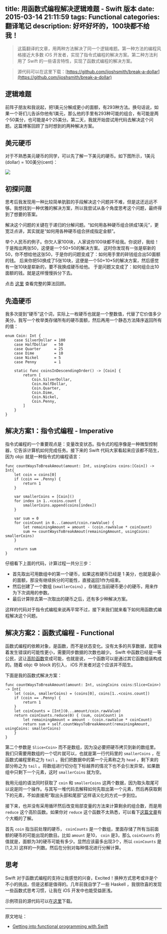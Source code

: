 title: 用函数式编程解决逻辑难题 - Swift 版本
date: 2015-03-14 21:11:59
tags: Functional
categories: 翻译笔记
description: 好坏好坏的，100块都不给我！
---

> 这篇翻译的文章，用两种方法解决了同一个逻辑难题。第一种方法的编程风格接近大多数 iOS 开发者，实现了指令式编程的解决方案。第二种方法利用了 Swift 的一些语言特性，实现了函数式编程的解决方案。

> 源代码可以在这里下载：[https://github.com/ijoshsmith/break-a-dollar](https://github.com/ijoshsmith/break-a-dollar)

## 逻辑难题

前阵子朋友和我说起，把1美元分解成更小的面额，有293种方法。换句话说，如果一个哥们儿告诉你他有1美元，那么他的手里有293种可能的组合，有可能是两个50美分，也可能是4个25美分。第二天，我就开始尝试用代码去解决这个问题。这篇博客回顾了当时想到的两种解决方案。


## 美元硬币

对于不熟悉美元硬币的同学，可以先了解一下美元的硬币。如下图所示，1美元(dollar) = 100美分(cent)：

![](https://ijoshsmith.files.wordpress.com/2014/11/coins1.jpg?w=960&h=296)


## 初探问题

思考后我发现用一种比较简单肮脏的手段解决这个问题并不难，但是这还远远不够。我想找到一种优雅的解决方案，所以我尝试从各个角度思考这个问题，最终得到了想要的答案。

解决这个问题的关键在于递归的分解问题。“如何用各种硬币组合拼成1美元”，更宽泛点讲，其实就是“如何用各种硬币组合拼成指定金额”。

举个人民币的例子。你欠人家100块，人家说你100块都不给我。你说好，我给！于是掏出两张50，这便是一个50+50的解决方案。
这时你发现有一张是崭新的50，你不想给他这张50，于是你的问题变成了：如何用手里的碎钱组合出50面额的钱。
后来你把50换成了5张10块，这便是一个50+10*5的解决方案，然后感觉有一张10块是崭新的，要不我换成硬币给他。
于是问题又变成了：如何组合出10面额的钱。就是这样慢慢拆分下去。

点击 [这里](https://github.com/ijoshsmith/break-a-dollar/blob/master/DollarBreak/algorithm_overview.txt) 查看完整的算法回顾。

## 先造硬币

我多次提到“硬币”这个词，实际上一枚硬币也就是一个整数值，代替了它价值多少美分。我写一个枚举类存储所有的硬币面额，然后再用一个静态方法降序返回所有的值：

    enum Coin: Int {
        case SilverDollar = 100
        case HalfDollar   = 50
        case Quarter      = 25
        case Dime         = 10
        case Nickel       = 5
        case Penny        = 1
        
        static func coinsInDescendingOrder() -> [Coin] {
            return [
                Coin.SilverDollar,
                Coin.HalfDollar,
                Coin.Quarter,
                Coin.Dime,
                Coin.Nickel,
                Coin.Penny,
            ]
        }
    }


## 解决方案1：指令式编程 - Imperative

指令式编程的一个重要观点是：变量改变状态。指令式的程序像是一种微型控制器，它告诉计算机如何完成任务。接下来的 Swift 代码大家看起来应该都不陌生，因为 objc 就是一种指令式的编程语言：


    func countWaysToBreakAmout(amount: Int, usingCoins coins:[Coin]) -> Int{
        let coin = coins[0]
        if (coin == .Penny) {
            return 1
        }
        
        var smallerCoins = [Coin]()
        for index in 1..<coins.count {
            smallerCoins.append(coins[index])
        }
        
        var sum = 0
        for coinCount in 0...(amount/coin.rawValue) {
            let remainingAmount = amount - (coin.rawValue * coinCount)
            sum += countWaysToBreakAmout(remainingAmount, usingCoins: smallerCoins)
        }
        
        return sum
    }


仔细看下上面的代码，计算过程一共分三步：

- 首先取出可用数组中的第一个硬币，如果这枚硬币已经是 1 美分，也就是最小的面额，那没有继续拆分的可能性，直接返回1作为结束。
- 然后创建了一个数组 (`smallerCoins`) ，存储比当前硬币更小的硬币，用来作为下次调用的参数。
- 最后计算除去第一次取出的硬币之后，还有多少种解决方案。

这样的代码对于指令式编程来说再平常不过，接下来我们就来看下如何用函数式编程解决这个问题。

## 解决方案2：函数式编程 - Functional

函数式编程的依赖对象，是函数，而不是状态变化。没有太多的共享数据，就意味着发生错误的可能性更小，需要同步数据的次数也越少。 Swift 中函数已经是一等公民，这让[高阶函数](http://zh.wikipedia.org/wiki/%E9%AB%98%E9%98%B6%E5%87%BD%E6%95%B0)变成可能，也就是说，一个函数可以是通过其它函数组装构成的。随着 objc 中 block 的引入， iOS 开发者对这个应该并不陌生。

下面是我的函数式解决方案：

    func countWaysToBreakAmount(amount: Int, usingCoins coins:Slice<Coin>) -> Int{
        let (coin, smallerCoins) = (coins[0], coins[1..<coins.count])
        if (coin == .Penny) {
            return 1
        }
        let coinCounts = [Int](0...amount/coin.rawValue)
        return coinCounts.reduce(0) { (sum, coinCount) in
            let remainingAmount = amount - (coin.rawValue * coinCount)
            return sum + self.countWaysToBreakAmount(remainingAmount, usingCoins: smallerCoins)
        }
    }

第二个参数是 `Slice<Coin>` 而不是数组，因为没必要把硬币拷贝到新的数组里。我们只需要用数组的一个切片就可以，也就是第一行代码里的 `smallerCoins` ，在函数式编程里称之为 `tail` 。我们把数据中的第一个元素称之为 `head` ，剩下来的部分称之为 `tail` 。将数组进行切分在下标越界的情况下也不会引发异常。如果数组中只剩下一个元素，这时 `smallerCoins` 就为空。

我用元组的语法同时获取了 `coin` 和 `smallerCoins` 这两个数据，因为取头取尾可以说是同一个操作。与其写一堆代码去解释如何先取出第一个元素，然后再获取剩下的元素，不如直接用“取出头部和尾部”这样语义化的方式一步到位。

接下来，也并没有采用循环然后改变局部变量的方法来计算剩余的组合数，而是用 `reduce` 这个高阶函数。如果你对 `reduce` 这个函数不太熟悉，可以看下[这篇文章](http://ijoshsmith.com/2014/06/25/understanding-swifts-reduce-method/)有个大概的了解。

首先 `coin` 指当前处理的硬币， `coinCounts` 是一个数组，里面存储了所有当前面额的硬币的可能出现的数目。比如 `amount` 是10， `coin` 是3，那么 `coinCounts` 的值就是，面额为3的硬币可能有多少。显然应该最多出现3个，所以 `coinCounts` 是 [1,2,3] 这样的一列数。然后在分别对每种情况进行分解计算。

## 思考

Swift 对于函数式编程的支持让我感觉的兴奋，Excited！换种方式思考或许是个不小的挑战，但是这都是值得的。几年前我自学了一些 Haskell ，我很欣喜的发现一些函数式思考习惯，让我在 iOS 开发中也能受益匪浅。

示例项目的源代码可以在[这里](https://github.com/ijoshsmith/break-a-dollar)下载。


---

原文地址：

- [Getting into functional programming with Swift](http://ijoshsmith.com/2014/11/30/getting-into-functional-programming-with-swift/)